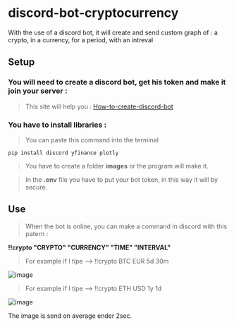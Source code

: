 # discord-bot-cryptocurrency

With the use of a discord bot, it will create and send custom graph of : a crypto, in a currency, for a period, with an intreval

## Setup

### You will need to create a discord bot, get his token and make it join your server :

> This site will help you : [How-to-create-discord-bot](https://github.com/peterthehan/create-discord-bot#create-discord-bot)

### You have to install libraries :
> You can paste this command into the terminal

```
pip install discord yfinance plotly
```
> You have to create a folder **images** or the program will make it.

> In the **.env** file you have to put your bot token, in this way it will by secure.

## Use

> When the bot is online, you can make a command in discord with this patern :

**!!crypto "CRYPTO" "CURRENCY" "TIME" "INTERVAL"**

> For example if I tipe --> !!crypto BTC EUR 5d 30m
> 
![image](https://user-images.githubusercontent.com/83816499/163731653-95a62578-fd0c-4992-ace7-af575dc1e2d0.png)

> For example if I tipe --> !!crypto ETH USD 1y 1d
> 
![image](https://user-images.githubusercontent.com/83816499/163731782-3f236793-1f79-4756-89e1-dd0530c4a904.png)

The image is send on average ender 2sec.
